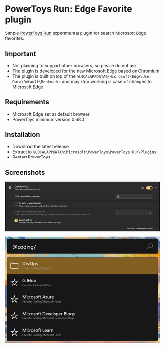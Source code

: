 # PowerToys Run: Edge Favorite plugin

Simple [PowerToys Run](https://learn.microsoft.com/windows/powertoys/run) experimental plugin for search Microsoft Edge favorites.

## Important

- Not planning to support other browsers, so please do not ask
- The plugin is developed for the new Microsoft Edge based on Chromium
- The plugin is built on top of the `%LOCALAPPDATA%\Microsoft\Edge\User Data\Default\Bookmarks` and may stop working in case of changes to Microsoft Edge

## Requirements

- Microsoft Edge set as default browser
- PowerToys minimum version 0.68.0

## Installation

- Download the latest release
- Extract to `%LOCALAPPDATA%\Microsoft\PowerToys\PowerToys Run\Plugins`
- Restart PowerToys

## Screenshots

![Plugin Manager](/images/PluginManager.png)

![Plugin Manager](/images/Search.png)
